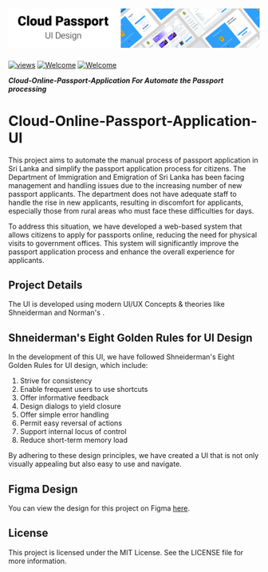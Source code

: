 # <img src="Screenshot/Header-Cloudpassport.png"> 

<a href="#"><img alt="views" title="Github views" src="https://komarev.com/ghpvc/?username=lakshithaonline&style=flat-square" width="125"/></a>
[![Welcome](https://img.shields.io/badge/NSBM%20Green%20University-Welcome-brightgreen)](#) 
[![Welcome](https://img.shields.io/badge/System%20Analysis%20And%20Designing20I-Final%20Project-orange)](#)

***Cloud-Online-Passport-Application For Automate the Passport processing***


# Cloud-Online-Passport-Application-UI

This project aims to automate the manual process of passport application in Sri Lanka and simplify the passport application process for citizens. The Department of Immigration and Emigration of Sri Lanka has been facing management and handling issues due to the increasing number of new passport applicants. The department does not have adequate staff to handle the rise in new applicants, resulting in discomfort for applicants, especially those from rural areas who must face these difficulties for days.

To address this situation, we have developed a web-based system that allows citizens to apply for passports online, reducing the need for physical visits to government offices. This system will significantly improve the passport application process and enhance the overall experience for applicants.

## Project Details

The UI is developed using modern UI/UX Concepts & theories like Shneiderman and Norman's .

## Shneiderman's Eight Golden Rules for UI Design

In the development of this UI, we have followed Shneiderman's Eight Golden Rules for UI design, which include:

1. Strive for consistency
2. Enable frequent users to use shortcuts
3. Offer informative feedback
4. Design dialogs to yield closure
5. Offer simple error handling
6. Permit easy reversal of actions
7. Support internal locus of control
8. Reduce short-term memory load

By adhering to these design principles, we have created a UI that is not only visually appealing but also easy to use and navigate. 

## Figma Design

You can view the design for this project on Figma [here](https://www.figma.com/file/Q3faTBapseE4oaNYFJ1BzT/Public-User-UI?t=LEj07eQe9DsDWX5L-1).


## License

This project is licensed under the MIT License. See the LICENSE file for more information.
